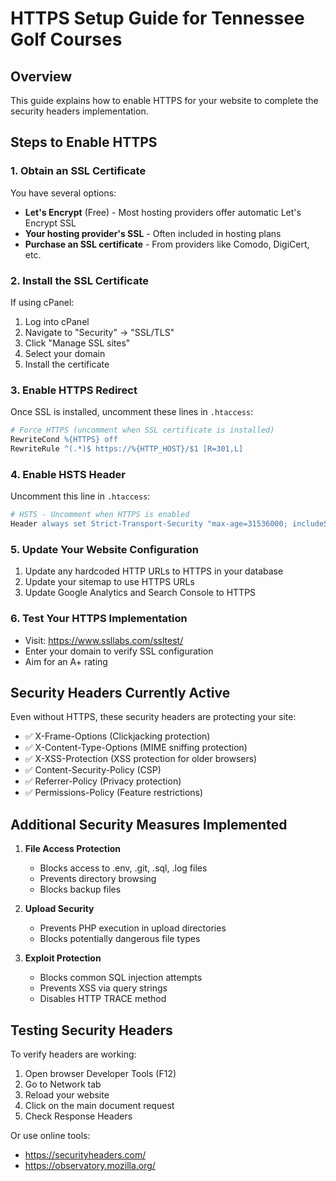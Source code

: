 # HTTPS Setup Guide for Tennessee Golf Courses

## Overview
This guide explains how to enable HTTPS for your website to complete the security headers implementation.

## Steps to Enable HTTPS

### 1. Obtain an SSL Certificate
You have several options:
- **Let's Encrypt** (Free) - Most hosting providers offer automatic Let's Encrypt SSL
- **Your hosting provider's SSL** - Often included in hosting plans
- **Purchase an SSL certificate** - From providers like Comodo, DigiCert, etc.

### 2. Install the SSL Certificate
If using cPanel:
1. Log into cPanel
2. Navigate to "Security" → "SSL/TLS"
3. Click "Manage SSL sites"
4. Select your domain
5. Install the certificate

### 3. Enable HTTPS Redirect
Once SSL is installed, uncomment these lines in `.htaccess`:

```apache
# Force HTTPS (uncomment when SSL certificate is installed)
RewriteCond %{HTTPS} off
RewriteRule ^(.*)$ https://%{HTTP_HOST}/$1 [R=301,L]
```

### 4. Enable HSTS Header
Uncomment this line in `.htaccess`:

```apache
# HSTS - Uncomment when HTTPS is enabled
Header always set Strict-Transport-Security "max-age=31536000; includeSubDomains; preload"
```

### 5. Update Your Website Configuration
1. Update any hardcoded HTTP URLs to HTTPS in your database
2. Update your sitemap to use HTTPS URLs
3. Update Google Analytics and Search Console to HTTPS

### 6. Test Your HTTPS Implementation
- Visit: https://www.ssllabs.com/ssltest/
- Enter your domain to verify SSL configuration
- Aim for an A+ rating

## Security Headers Currently Active

Even without HTTPS, these security headers are protecting your site:
- ✅ X-Frame-Options (Clickjacking protection)
- ✅ X-Content-Type-Options (MIME sniffing protection)
- ✅ X-XSS-Protection (XSS protection for older browsers)
- ✅ Content-Security-Policy (CSP)
- ✅ Referrer-Policy (Privacy protection)
- ✅ Permissions-Policy (Feature restrictions)

## Additional Security Measures Implemented

1. **File Access Protection**
   - Blocks access to .env, .git, .sql, .log files
   - Prevents directory browsing
   - Blocks backup files

2. **Upload Security**
   - Prevents PHP execution in upload directories
   - Blocks potentially dangerous file types

3. **Exploit Protection**
   - Blocks common SQL injection attempts
   - Prevents XSS via query strings
   - Disables HTTP TRACE method

## Testing Security Headers

To verify headers are working:
1. Open browser Developer Tools (F12)
2. Go to Network tab
3. Reload your website
4. Click on the main document request
5. Check Response Headers

Or use online tools:
- https://securityheaders.com/
- https://observatory.mozilla.org/
